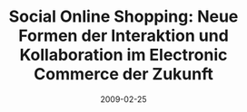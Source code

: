 ---
abstract: ''
authors:
- Peter Leitner
- Thomas Grechenig
date: '2009-02-25'
featured: false
links:
- name: Publik
  url: https://publik.tuwien.ac.at/showentry.php?ID=183625&lang=2
publication_types:
- '1'
publishDate: '2009-02-25'
title: 'Social Online Shopping: Neue Formen der Interaktion und Kollaboration im Electronic
  Commerce der Zukunft'
url_pdf: ''
---
